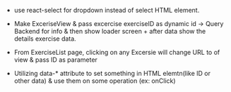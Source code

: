 - use react-select for dropdown instead of select HTML element.

- Make ExceriseView & pass excercise exerciseID as dynamic id -> Query Backend for info & then show loader screen + after data show the details exercise data. 

- From ExerciseList page, clicking on any Excersie will change URL to of view & pass ID as parameter
- Utilizing data-* attribute to set something in HTML elemtn(like ID or other data) & use them on some operation (ex: onClick)